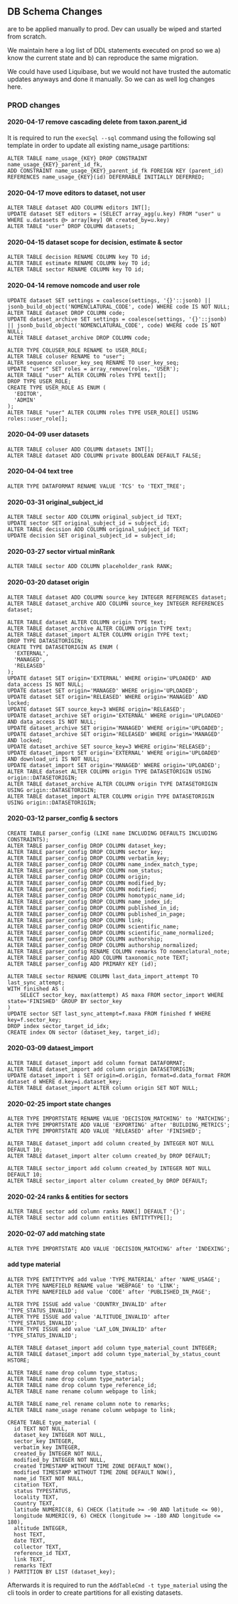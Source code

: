 ## DB Schema Changes
are to be applied manually to prod.
Dev can usually be wiped and started from scratch.

We maintain here a log list of DDL statements executed on prod 
so we a) know the current state and b) can reproduce the same migration.

We could have used Liquibase, but we would not have trusted the automatic updates anyways
and done it manually. So we can as well log changes here.

### PROD changes


#### 2020-04-17 remove cascading delete from taxon.parent_id
It is required to run the `execSql --sql` command using the following sql template
in order to update all existing name_usage partitions: 
```
ALTER TABLE name_usage_{KEY} DROP CONSTRAINT name_usage_{KEY}_parent_id_fk, 
ADD CONSTRAINT name_usage_{KEY}_parent_id_fk FOREIGN KEY (parent_id) REFERENCES name_usage_{KEY}(id) DEFERRABLE INITIALLY DEFERRED;
```

#### 2020-04-17 move editors to dataset, not user 
```
ALTER TABLE dataset ADD COLUMN editors INT[];
UPDATE dataset SET editors = (SELECT array_agg(u.key) FROM "user" u WHERE u.datasets @> array[key] OR created_by=u.key) 
ALTER TABLE "user" DROP COLUMN datasets;
```

#### 2020-04-15 dataset scope for decision, estimate & sector 
```
ALTER TABLE decision RENAME COLUMN key TO id;
ALTER TABLE estimate RENAME COLUMN key TO id;
ALTER TABLE sector RENAME COLUMN key TO id;
```

#### 2020-04-14 remove nomcode and user role
```
UPDATE dataset SET settings = coalesce(settings, '{}'::jsonb) || jsonb_build_object('NOMENCLATURAL_CODE', code) WHERE code IS NOT NULL;
ALTER TABLE dataset DROP COLUMN code;
UPDATE dataset_archive SET settings = coalesce(settings, '{}'::jsonb) || jsonb_build_object('NOMENCLATURAL_CODE', code) WHERE code IS NOT NULL;
ALTER TABLE dataset_archive DROP COLUMN code;

ALTER TYPE COLUSER_ROLE RENAME to USER_ROLE;
ALTER TABLE coluser RENAME to "user";
ALTER sequence coluser_key_seq RENAME TO user_key_seq;
UPDATE "user" SET roles = array_remove(roles, 'USER');  
ALTER TABLE "user" ALTER COLUMN roles TYPE text[];
DROP TYPE USER_ROLE;
CREATE TYPE USER_ROLE AS ENUM (
  'EDITOR',
  'ADMIN'
);
ALTER TABLE "user" ALTER COLUMN roles TYPE USER_ROLE[] USING roles::user_role[];
```

#### 2020-04-09 user datasets
```
ALTER TABLE coluser ADD COLUMN datasets INT[];
ALTER TABLE dataset ADD COLUMN private BOOLEAN DEFAULT FALSE;
```

#### 2020-04-04 text tree
```
ALTER TYPE DATAFORMAT RENAME VALUE 'TCS' to 'TEXT_TREE';
```

#### 2020-03-31 original_subject_id
```
ALTER TABLE sector ADD COLUMN original_subject_id TEXT;
UPDATE sector SET original_subject_id = subject_id;
ALTER TABLE decision ADD COLUMN original_subject_id TEXT;
UPDATE decision SET original_subject_id = subject_id;
```

#### 2020-03-27 sector virtual minRank
```
ALTER TABLE sector ADD COLUMN placeholder_rank RANK;
```

#### 2020-03-20 dataset origin
```
ALTER TABLE dataset ADD COLUMN source_key INTEGER REFERENCES dataset;
ALTER TABLE dataset_archive ADD COLUMN source_key INTEGER REFERENCES dataset;

ALTER TABLE dataset ALTER COLUMN origin TYPE text;
ALTER TABLE dataset_archive ALTER COLUMN origin TYPE text;
ALTER TABLE dataset_import ALTER COLUMN origin TYPE text;
DROP TYPE DATASETORIGIN;
CREATE TYPE DATASETORIGIN AS ENUM (
  'EXTERNAL',
  'MANAGED',
  'RELEASED'
);
UPDATE dataset SET origin='EXTERNAL' WHERE origin='UPLOADED' AND data_access IS NOT NULL;
UPDATE dataset SET origin='MANAGED' WHERE origin='UPLOADED';
UPDATE dataset SET origin='RELEASED' WHERE origin='MANAGED' AND locked;
UPDATE dataset SET source_key=3 WHERE origin='RELEASED';
UPDATE dataset_archive SET origin='EXTERNAL' WHERE origin='UPLOADED' AND data_access IS NOT NULL;
UPDATE dataset_archive SET origin='MANAGED' WHERE origin='UPLOADED';
UPDATE dataset_archive SET origin='RELEASED' WHERE origin='MANAGED' AND locked;
UPDATE dataset_archive SET source_key=3 WHERE origin='RELEASED';
UPDATE dataset_import SET origin='EXTERNAL' WHERE origin='UPLOADED' AND download_uri IS NOT NULL;
UPDATE dataset_import SET origin='MANAGED' WHERE origin='UPLOADED';
ALTER TABLE dataset ALTER COLUMN origin TYPE DATASETORIGIN USING origin::DATASETORIGIN;
ALTER TABLE dataset_archive ALTER COLUMN origin TYPE DATASETORIGIN USING origin::DATASETORIGIN;
ALTER TABLE dataset_import ALTER COLUMN origin TYPE DATASETORIGIN USING origin::DATASETORIGIN;
```

#### 2020-03-12 parser_config & sectors
```
CREATE TABLE parser_config (LIKE name INCLUDING DEFAULTS INCLUDING CONSTRAINTS);
ALTER TABLE parser_config DROP COLUMN dataset_key;
ALTER TABLE parser_config DROP COLUMN sector_key;
ALTER TABLE parser_config DROP COLUMN verbatim_key;
ALTER TABLE parser_config DROP COLUMN name_index_match_type;
ALTER TABLE parser_config DROP COLUMN nom_status;
ALTER TABLE parser_config DROP COLUMN origin;
ALTER TABLE parser_config DROP COLUMN modified_by;
ALTER TABLE parser_config DROP COLUMN modified;
ALTER TABLE parser_config DROP COLUMN homotypic_name_id;
ALTER TABLE parser_config DROP COLUMN name_index_id;
ALTER TABLE parser_config DROP COLUMN published_in_id;
ALTER TABLE parser_config DROP COLUMN published_in_page;
ALTER TABLE parser_config DROP COLUMN link;
ALTER TABLE parser_config DROP COLUMN scientific_name;
ALTER TABLE parser_config DROP COLUMN scientific_name_normalized;
ALTER TABLE parser_config DROP COLUMN authorship;
ALTER TABLE parser_config DROP COLUMN authorship_normalized;
ALTER TABLE parser_config RENAME COLUMN remarks TO nomenclatural_note;
ALTER TABLE parser_config ADD COLUMN taxonomic_note TEXT;
ALTER TABLE parser_config ADD PRIMARY KEY (id);

ALTER TABLE sector RENAME COLUMN last_data_import_attempt TO last_sync_attempt;
WITH finished AS (
    SELECT sector_key, max(attempt) AS maxa FROM sector_import WHERE state='FINISHED' GROUP BY sector_key
)
UPDATE sector SET last_sync_attempt=f.maxa FROM finished f WHERE key=f.sector_key;
DROP index sector_target_id_idx;
CREATE index ON sector (dataset_key, target_id);
```

#### 2020-03-09 dataest_import 
```
ALTER TABLE dataset_import add column format DATAFORMAT;
ALTER TABLE dataset_import add column origin DATASETORIGIN;
UPDATE dataset_import i SET origin=d.origin, format=d.data_format FROM dataset d WHERE d.key=i.dataset_key;
ALTER TABLE dataset_import ALTER column origin SET NOT NULL;
```

#### 2020-02-25 import state changes 
```
ALTER TYPE IMPORTSTATE RENAME VALUE 'DECISION_MATCHING' to 'MATCHING';
ALTER TYPE IMPORTSTATE ADD VALUE 'EXPORTING' after 'BUILDING_METRICS';
ALTER TYPE IMPORTSTATE ADD VALUE 'RELEASED' after 'FINISHED';

ALTER TABLE dataset_import add column created_by INTEGER NOT NULL DEFAULT 10;
ALTER TABLE dataset_import alter column created_by DROP DEFAULT;

ALTER TABLE sector_import add column created_by INTEGER NOT NULL DEFAULT 10;
ALTER TABLE sector_import alter column created_by DROP DEFAULT;
```

#### 2020-02-24 ranks & entities for sectors 
```
ALTER TABLE sector add column ranks RANK[] DEFAULT '{}';
ALTER TABLE sector add column entities ENTITYTYPE[];
```

#### 2020-02-07 add matching state
```
ALTER TYPE IMPORTSTATE ADD VALUE 'DECISION_MATCHING' after 'INDEXING';
```

#### add type material
```
ALTER TYPE ENTITYTYPE add value 'TYPE_MATERIAL' after 'NAME_USAGE';
ALTER TYPE NAMEFIELD RENAME value 'WEBPAGE' to 'LINK';
ALTER TYPE NAMEFIELD add value 'CODE' after 'PUBLISHED_IN_PAGE';

ALTER TYPE ISSUE add value 'COUNTRY_INVALID' after 'TYPE_STATUS_INVALID'; 
ALTER TYPE ISSUE add value 'ALTITUDE_INVALID' after 'TYPE_STATUS_INVALID'; 
ALTER TYPE ISSUE add value 'LAT_LON_INVALID' after 'TYPE_STATUS_INVALID';

ALTER TABLE dataset_import add column type_material_count INTEGER;
ALTER TABLE dataset_import add column type_material_by_status_count HSTORE;

ALTER TABLE name drop column type_status;
ALTER TABLE name drop column type_material;
ALTER TABLE name drop column type_reference_id;
ALTER TABLE name rename column webpage to link;

ALTER TABLE name_rel rename column note to remarks;
ALTER TABLE name_usage rename column webpage to link;

CREATE TABLE type_material (
  id TEXT NOT NULL,
  dataset_key INTEGER NOT NULL,
  sector_key INTEGER,
  verbatim_key INTEGER,
  created_by INTEGER NOT NULL,
  modified_by INTEGER NOT NULL,
  created TIMESTAMP WITHOUT TIME ZONE DEFAULT NOW(),
  modified TIMESTAMP WITHOUT TIME ZONE DEFAULT NOW(),
  name_id TEXT NOT NULL,
  citation TEXT,
  status TYPESTATUS,
  locality TEXT,
  country TEXT,
  latitude NUMERIC(8, 6) CHECK (latitude >= -90 AND latitude <= 90),
  longitude NUMERIC(9, 6) CHECK (longitude >= -180 AND longitude <= 180),
  altitude INTEGER,
  host TEXT,
  date TEXT,
  collector TEXT,
  reference_id TEXT,
  link TEXT,
  remarks TEXT
) PARTITION BY LIST (dataset_key);
```

Afterwards it is required to run the `AddTableCmd -t type_material` using the cli tools
in order to create partitions for all existing datasets. 
